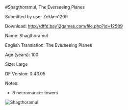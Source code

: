 #Shagthoramul, The Everseeing Planes

Submitted by user Zekken1209

Download: http://dffd.bay12games.com/file.php?id=12589

Name: Shagthoramul

English Translation: The Everseeing Planes

Age (years): 100

Size: Large

DF Version: 0.43.05

Notes:
  - 6 necromancer towers


![](http://i.imgur.com/5dc0FYU.pngs "Shagthoramul")
